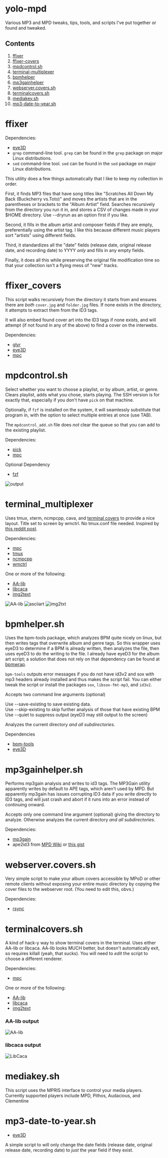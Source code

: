 yolo-mpd
========

Various MP3 and MPD tweaks, tips, tools, and scripts I've put together 
or found and tweaked.

## Contents
 1. [ffixer](ffixer)
 2. [ffixer-covers](ffixer-covers)
 3. [mpdcontrol.sh](mpdcontrol.sh)
 4. [terminal-multiplexer](terminal-multiplexer)
 5. [bpmhelper](bpmhelper)
 6. [mp3gainhelper](mp3gainhelper)
 7. [webserver.covers.sh](webserver.covers.sh)
 8. [terminalcovers.sh](terminalcovers.sh)
 9. [mediakey.sh](mediakey.sh)
 10. [mp3-date-to-year.sh](mp3-date-to-year.sh)


# ffixer

Dependencies: 
 * [eye3D](http://eyed3.nicfit.net/)
 * `grep` command-line tool. `grep` can be found in the `grep` package on major Linux distributions.
 * `sed` command-line tool. `sed` can be found in the `sed` package on major Linux distributions.

This utility does a few things automatically that I like to keep my 
collection in order.  

First, it finds MP3 files that have song titles 
like "Scratches All Down My Back (Buckcherry vs.Toto)" and moves the 
artists that are in the parentheses or brackets to the "Album Artist" 
field. Searches recursively from the directory you run it in, and 
stores a CSV of changes made in your $HOME directory. Use --dryrun as 
an option first if you like.

Second, it fills in the album artist and composer fields if they are 
empty, preferentially using the artist tag. I like this because different 
music players sort "artists" using different fields.

Third, it standardizes all the "date" fields (release date, original 
release date, and recording date) to YYYY *only* and fills in any 
empty fields.

Finally, it does all this while preserving the original file 
modification time so that your collection isn't a flying mess of "new" 
tracks.

# ffixer_covers

This script walks recursively from the directory it starts from and 
ensures there are *both* `cover.jpg` and `folder.jpg` files. If none 
exists in the directory, it attempts to extract them from the ID3 tags. 

It will also embed found cover art into the ID3 tags if none exists, and 
will attempt (if not found in any of the above) to find a cover on the 
interwebs. 


Dependencies:

* [glyr](https://github.com/sahib/glyr)
* [eye3D](http://eyed3.nicfit.net/)
* [mpc](http://git.musicpd.org/cgit/master/mpc.git/)

# mpdcontrol.sh

Select whether you want to choose a playlist, or by album, artist, or 
genre. Clears playlist, adds what you chose, starts playing. The SSH 
version is for exactly that, especially if you don't have `pick` on 
that machine.

Optionally, if `fzf` is installed on the system, it will seamlessly substitute 
that program in, with the option to select multiple entries at once (use TAB). 

The `mpdcontrol_add.sh` file does *not* clear the queue so that you can add to 
the existing playlist.

Dependencies: 
* [pick](https://github.com/thoughtbot/pick)
* [mpc](http://git.musicpd.org/cgit/master/mpc.git/)

Optional Dependency
* [fzf](https://github.com/junegunn/fzf)

![output](https://github.com/uriel1998/yolo-mpd/raw/master/out.gif "What it looks like")


# terminal_multiplexer

Uses tmux, xterm, ncmpcpp, cava, and [terminal covers](https://github.com/uriel1998/yolo-mpd#terminalcoverssh) to provide a nice layout. Title set to screen by wmctrl.  No tmux.conf file needed.  Inspired by [this reddit post](https://www.reddit.com/r/unixporn/comments/3q4y1m/openbox_music_now_with_tmux_and_album_art/).

Dependencies: 
* [mpc](http://git.musicpd.org/cgit/master/mpc.git/)  
* [tmux](https://tmux.github.io/)  
* [ncmpcpp](https://github.com/arybczak/ncmpcpp)  
* [wmctrl](https://linux.die.net/man/1/wmctrl)  

One or more of the following:  

* [AA-lib](http://aa-project.sourceforge.net/aview/)
* [libcaca](http://caca.zoy.org/wiki/libcaca)
* [img2text](https://github.com/hit9/img2txt)

![AA-lib](https://github.com/uriel1998/yolo-mpd/raw/master/aaview_layout.jpg)
![asciiart](https://github.com/uriel1998/yolo-mpd/raw/master/asciiart_layout.jpg "asciiart output")
![img2txt](https://github.com/uriel1998/yolo-mpd/raw/master/img2txt_layout.jpg "img2txt output")


# bpmhelper.sh

Uses the bpm-tools package, which analyzes BPM quite nicely on linux, 
but then writes tags that overwrite album and genre tags. So this 
wrapper uses eyeD3 to determine if a BPM is already written, then 
analyzes the file, then uses eyeD3 to do the writing to the file. 
I already have eyeD3 for the album art script; a solution 
that does not rely on that dependency can be found 
at [bpmwrap](https://github.com/meridius/bpmwrap).

`bpm-tools` outputs error messages if you do not have id3v2 and sox with mp3 
headers already installed and thus makes the script fail. You can either tweak 
the script or install the packages `sox`, `libsox-fmt-mp3`, and `id3v2`.

Accepts two command line arguments (optional)

Use --save-existing to save existing data.  
Use --skip-existing to skip further analysis of those that have existing BPM
Use --quiet to suppress output (eyeD3 may still output to the screen)

Analyzes the current directory *and all subdirectories*.

Dependencies
* [bpm-tools](http://www.pogo.org.uk/~mark/bpm-tools/)
* [eye3D](http://eyed3.nicfit.net/)

# mp3gainhelper.sh

Performs mp3gain analysis and writes to id3 tags. The MP3Gain utility 
apparently writes by default to APE tags, which aren't used by MPD. 
But apparently mp3gain has issues corrupting ID3 data if you write 
directly to ID3 tags, and will just crash and abort if it runs into an 
error instead of continuing onward.

Accepts only one command line argument (optional) giving the directory 
to analyze. Otherwise analyzes the current directory *and all 
subdirectories*.

Dependencies: 
* [mp3gain](http://mp3gain.sourceforge.net/)
* ape2id3 from [MPD Wiki](http://mpd.wikia.com/wiki/Hack:ape2id3.py) or [this gist](https://gist.github.com/uriel1998/6333da780d44e59abbc1761700104329)

# webserver.covers.sh

Very simple script to make your album covers accessible by MPoD or 
other remote clients without exposing your entire music directory by 
copying the cover files to the webserver root. (You need to edit this, obvs.)

Dependencies:
* [rsync](https://en.wikipedia.org/wiki/Rsync)

# terminalcovers.sh

A kind of hack-y way to show terminal covers in the terminal.  Uses 
either AA-lib or libcaca.  AA-lib looks MUCH better, but doesn't 
automatically exit, so requires killall (yeah, that sucks).  You will 
need to *edit* the script to choose a different renderer.

Dependencies: 
* [mpc](http://git.musicpd.org/cgit/master/mpc.git/)

One or more of the following:  

* [AA-lib](http://aa-project.sourceforge.net/aview/)
* [libcaca](http://caca.zoy.org/wiki/libcaca)
* [img2text](https://github.com/hit9/img2txt)

### AA-lib output
![AA-lib](https://github.com/uriel1998/yolo-mpd/raw/master/aaview_output.png "AA-lib output")
### libcaca output
![LibCaca](https://github.com/uriel1998/yolo-mpd/raw/master/libcaca_output.png "libcaca output")

# mediakey.sh

This script uses the MPRIS interface to control your media players.  
Currently supported players include MPD, Pithos, Audacious, and Clementine

# mp3-date-to-year.sh

 * [eye3D](http://eyed3.nicfit.net/)
 
 A simple script to will only change the date fields (release date, original 
 release date, recording date) to *just* the year field if they exist.
